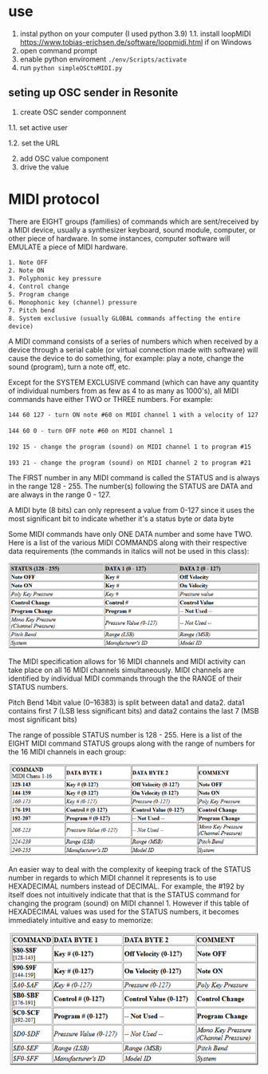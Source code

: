 # use

1. instal python on your computer (I used python 3.9)
1.1. install loopMIDI https://www.tobias-erichsen.de/software/loopmidi.html if on Windows
2. open command prompt
3. enable python enviroment `./env/Scripts/activate`
4. run `python simpleOSCtoMIDI.py`

## seting up OSC sender in Resonite

1. create OSC sender componnent

1.1. set active user

1.2. set the URL

2. add OSC value component
3. drive the value

# MIDI protocol 
There are EIGHT groups (families) of commands which are sent/received by a MIDI device, usually a synthesizer keyboard, sound module, computer, or other piece of hardware. In some instances, computer software will EMULATE a piece of MIDI hardware.

    1. Note OFF
    2. Note ON
    3. Polyphonic key pressure
    4. Control change
    5. Program change
    6. Monophonic key (channel) pressure
    7. Pitch bend
    8. System exclusive (usually GLOBAL commands affecting the entire device)

A MIDI command consists of a series of numbers which when received by a device through a serial cable (or virtual connection made with software) will cause the device to do something, for example: play a note, change the sound (program), turn a note off, etc.

Except for the SYSTEM EXCLUSIVE command (which can have any quantity of individual numbers from as few as 4 to as many as 1000's), all MIDI commands have either TWO or THREE numbers. For example:

    144 60 127 - turn ON note #60 on MIDI channel 1 with a velocity of 127

    144 60 0 - turn OFF note #60 on MIDI channel 1

    192 15 - change the program (sound) on MIDI channel 1 to program #15

    193 21 - change the program (sound) on MIDI channel 2 to program #21

The FIRST number in any MIDI command is called the STATUS and is always in the range 128 - 255. The number(s) following the STATUS are DATA and are always in the range 0 - 127. 

A MIDI byte (8 bits) can only represent a value from 0-127 since it uses the most significant bit to indicate whether it's a status byte or data byte

Some MIDI commands have only ONE DATA number and some have TWO. Here is a list of the various MIDI COMMANDS along with their respective data requirements (the commands in italics will not be used in this class):

![alt text](image.png)

The MIDI specification allows for 16 MIDI channels and MIDI activity can take place on all 16 MIDI channels simultaneously. MIDI channels are identified by individual MIDI commands through the the RANGE of their STATUS numbers.

Pitch Bend 14bit value (0–16383) is split between data1 and data2. data1 contains first 7 (LSB less significant bits) and data2 contains the last 7 (MSB most significant bits)

The range of possible STATUS number is 128 - 255. Here is a list of the EIGHT MIDI command STATUS groups along with the range of numbers for the 16 MIDI channels in each group:

![alt text](image-1.png)

An easier way to deal with the complexity of keeping track of the STATUS number in regards to which MIDI channel it represents is to use HEXADECIMAL numbers instead of DECIMAL. For example, the #192 by itself does not intuitively indicate that that is the STATUS command for changing the program (sound) on MIDI channel 1. However if this table of HEXADECIMAL values was used for the STATUS numbers, it becomes immediately intuitive and easy to memorize:

![alt text](image-2.png)